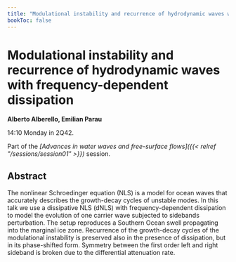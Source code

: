 ```yaml
---
title: "Modulational instability and recurrence of hydrodynamic waves with frequency-dependent dissipation"
bookToc: false
---
```


# Modulational instability and recurrence of hydrodynamic waves with frequency-dependent dissipation

**Alberto Alberello, Emilian Parau**

14:10 Monday in 2Q42.

Part of the *[Advances in water waves and free-surface flows]({{< relref "/sessions/session01" >}})* session.

## Abstract

The nonlinear Schroedinger equation (NLS) is a model for ocean waves that accurately describes the growth-decay cycles of unstable modes. In this talk we use a dissipative NLS (dNLS) with frequency-dependent dissipation to model the evolution of one carrier wave subjected to sidebands perturbation. The setup reproduces a Southern Ocean swell propagating into the marginal ice zone. Recurrence of the growth-decay cycles of the modulational instability is preserved also in the presence of dissipation, but in its phase-shifted form. Symmetry between the first order left and right sideband is broken due to the differential attenuation rate.


